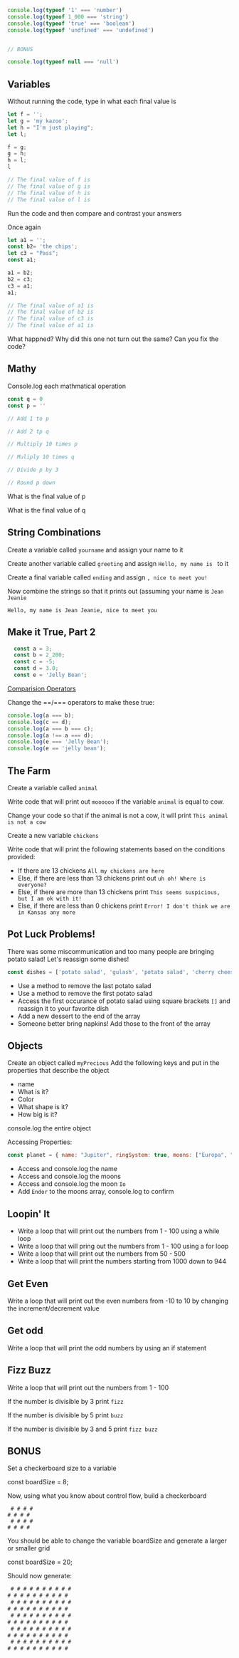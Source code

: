 <!-- # Drills

Drills are an excellent way to practice syntax and solidfy your fundamentals. 

## Make it True -->


```js
console.log(typeof '1' === 'number')
console.log(typeof 1_000 === 'string')
console.log(typeof 'true' === 'boolean')
console.log(typeof 'undfined' === 'undefined')


// BONUS

console.log(typeof null === 'null')
````

## Variables

Without running the code, type in what each final value is

```js
let f = '';
let g = 'my kazoo';
let h = "I'm just playing";
let l;

f = g;
g = h;
h = l;
l

// The final value of f is 
// The final value of g is
// The final value of h is 
// The final value of l is
```

Run the code and then compare and contrast your answers

Once again

```js
let a1 = '';
const b2= 'the chips';
let c3 = "Pass";
const a1;

a1 = b2;
b2 = c3;
c3 = a1;
a1;

// The final value of a1 is 
// The final value of b2 is
// The final value of c3 is 
// The final value of a1 is
```

What happned? Why did this one not turn out the same? Can you fix the code?


## Mathy

Console.log each mathmatical operation

```js
const q = 0
const p = ''

// Add 1 to p

// Add 2 tp q

// Multiply 10 times p

// Muliply 10 times q

// Divide p by 3

// Round p down


```

What is the final value of p

What is the final value of q


## String Combinations

Create a variable called `yourname` and assign your name to it

Create another variable called `greeting` and assign `Hello, my name is ` to it

Create a final variable called `ending` and assign `, nice to meet you!`

Now combine the strings so that it prints out (assuming your name is `Jean Jeanie`

`Hello, my name is Jean Jeanie, nice to meet you`

## Make it True, Part 2

```js
  const a = 3;
  const b = 2_200;
  const c = -5;
  const d = 3.0;
  const e = 'Jelly Bean';
```
[Comparision Operators](https://developer.mozilla.org/en-US/docs/Web/JavaScript/Reference/Operators)

Change the ==/=== operators to make these true:

```js
console.log(a === b);
console.log(c == d);
console.log(a === b === c);
console.log(a !== a === d);
console.log(e === 'Jelly Bean');
console.log(e == 'jelly bean');
```

## The Farm

Create a variable called `animal`

Write code that will print out `moooooo` if the variable `animal` is equal to cow.

Change your code so that if the animal is not a cow, it will print `This animal is not a cow`

Create a new variable `chickens`

Write code that will print the following statements based on the conditions provided:
 - If there are 13 chickens `All my chickens are here`
 - Else, if there are less than 13 chickens print out `uh oh! Where is everyone?`
 - Else, if there are more than 13 chickens print `This seems suspicious, but I am ok with it!`
 - Else, if there are less than 0 chickens print `Error! I don't think we are in Kansas any more`



## Pot Luck Problems!

There was some miscommunication and too many people are bringing potato salad! Let's reassign some dishes!

```js
const dishes = ['potato salad', 'gulash', 'potato salad', 'cherry cheesecake', 'potato salad', 'deviled eggs', 'potato salad']

```
- Use a method to remove the last potato salad
- Use a method to remove the first potato salad
- Access the first occurance of potato salad using square brackets `[]` and reassign it to your favorite dish
- Add a new dessert to the end of the array
- Someone better bring napkins! Add those to the front of the array

## Objects

Create an object called `myPrecious`
Add the following keys and put in the properties that describe the object

- name
- What is it?
- Color
- What shape is it?
- How big is it?

console.log the entire object


Accessing Properties:

```js
const planet = { name: "Jupiter", ringSystem: true, moons: ["Europa", "Ganymede", "Io", "Callisto"] },

```

- Access and console.log the name
- Access and console.log the moons
- Access and console.log the moon `Io`
- Add `Endor` to the moons array, console.log to confirm 

## Loopin' It

- Write a loop that will print out the numbers from 1 - 100 using a while loop
- Write a loop that will pring out the numbers from 1 - 100 using a for loop
- Write a loop that will print out the numbers from 50 - 500
- Write a loop that will print the numbers starting from 1000 down to 944

## Get Even

Write a loop that will print out the even numbers from -10 to 10 by changing the increment/decrement value

## Get odd

Write a loop that will print the odd numbers by using an if statement

## Fizz Buzz 

Write a loop that will print out the numbers from 1 - 100

If the number is divisible by 3 print `fizz`

If the number is divisible by 5 print `buzz`

If the number is divisible by 3 and 5 print `fizz buzz`


## BONUS

Set a checkerboard size to a variable

const boardSize = 8;

Now, using what you know about control flow, build a checkerboard
```
 # # # #
# # # #
 # # # #
# # # #
```
You should be able to change the variable boardSize and generate a larger or smaller grid

const boardSize = 20;

Should now generate:
```js
 # # # # # # # # # #
# # # # # # # # # #
 # # # # # # # # # #
# # # # # # # # # #
 # # # # # # # # # #
# # # # # # # # # #
 # # # # # # # # # #
# # # # # # # # # #
 # # # # # # # # # #
# # # # # # # # # #
```